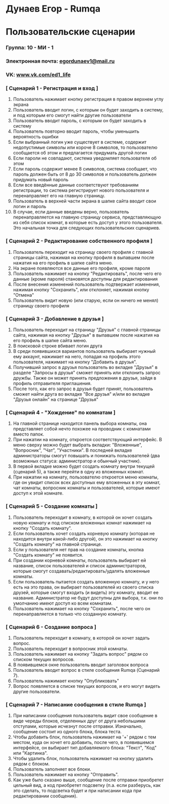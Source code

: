 # Дунаев Егор - Rumqa
# Пользовательские сценарии

### Группа: 10 - МИ - 1
### Электронная почта: egordunaev1@mail.ru
### VK: www.vk.com/ed1_life


### [ Сценарий 1 - Регистрация и вход ]

1. Пользователь нажимает кнопку регистрация в правом верхнем углу экрана
2. Пользователь вводит логин, с которым он будет заходить в систему, и под которым его смогут найти другие пользователи
3. Пользователь вводит пароль, с которым он будет заходить в систему
4. Пользователь повторно вводит пароль, чтобы уменьшить вероятность ошибки
6. Если выбранный логин уже существует в системе, содержит недопустимые символы или короче 8 символов, то пользователю сообщается об этом и предлагается придумать другой логин
7. Если пароли не совпадают, система уведомляет пользователя об этом
8. Если пароль содержит менее 8 символов, система сообщает, что пароль должен быть от 8 до 30 символов и пользователь должен придумать новый пароль
9. Если все введённые данные соответствуют требованиям регистрации, то система регистрирует нового пользователя и перенаправляет его на главную страницу. 
10. Пользователь в верхней части экрана в шапке сайта вводит свои логин и пароль
11. В случае, если данные введены верно, пользователь перенаправляется на главную страницу сервиса, представляющую из себя список комнат, в которые есть доступ у этого пользователя. Это начальная точка для следующих пользовательских сценариев.  

### [ Сценарий 2 - Редактирование собственного профиля ]

1. Пользователь переходит на страницу своего профиля с главной страницы сайта, нажимая на кнопку профиля в выпавшем после нажатия на его профиль в шапке сайта меню.
2. На экране появляются все данные его профиля, кроме пароля
3. Пользователь нажимает на кнопку "Редактировать", после чего его данные (кроме пароля) становятся доступны для редактирования
4. После внесения изменений пользователь подтвержает изменения, нажимая кнопку "Сохранить", или отклоняет, нажимая кнопку "Отмена"
5. Пользователь видит новую (или старую, если он ничего не менял) страницу своего профиля

### [ Сценарий 3 - Добавление в друзья ]

1. Пользователь переходит на страницу "Друзья" с главной страницы сайта, нажимая на кнопку "Друзья" в выпавшем после нажатия на его профиль в шапке сайта меню.
2. В поисковой строке вбивает логин друга
3. В среди появившихся вариантов пользователь выбирает нужный ему аккаунт, нажимает на него, попадая на профиль этого пользователя, нажимает на кнопку "Добавить в друзья".
4. Получивший запрос в друзья пользователь во вкладке "Друзья" в разделе "Запросы в друзья" сможет принять или отклонить запрос дружбы. Также он может принять предложения в друзья, зайдя в профиль отправителя приглашения.
5. После того, как его запрос в друзья будет принят, пользователь сможет найти друга во вкладке "Все друзья" и/или во вкладке "Друзья онлайн" на странице "Друзья"

### [ Сценарий 4 - "Хождение" по комнатам ]

1. На главной странице находится панель выбора комнаты, она представляет собой нечто похожее на проводник с комнатами вместо папок. 
2. При нажатии на комнату, откроется соответствующий интерфейс. В меню сверху можно будет выбрать вкладки: "Вложенные", "Вопросник", "Чат", "Участники". В последней вкладке администраторы смогут повышать и понижать пользователей (два возможных статуса: администратор и обынчый участник).
3. В первой вкладке можно будет создать комнату внутри текущей (сценарий 5), а также перейти в одну из вложенных комнат.
4. При нажатии на комнату, пользователю откроется меню комнаты, где он увидит список всех доступных ему вложенных в эту комнат, чат комнаты, вопросник комнаты и пользователей, которые имеют доступ к этой комнате.

### [ Сценарий 5 - Создание комнаты ]

1. Пользователь переходит в комнату, в которой он хочет создать новую комнату и под списком вложенных комнат нажимает на кнопку "Создать комнату".
2. Если пользователь хочет создать корневую комнату (которая не находится внутри какой-либо другой), он это нажимает на кнопку "Создать комнату" на главной странице.
3. Если у пользователя нет прав на создание комнаты, кнопка "Создать комнату" не появится.
4. При создании корневой комнаты, пользователь выбирает ей название, список пользователей и список администраторов, которые смогут создавать/редактировать/удалять вложенные комнаты. 
5. Если пользователь пытается создать вложенную комнату, и у него есть на это права, он выбирает пользователей из своего списка друзей, которые смогут входить (и видеть) эту комнату, вводит ее название. Администратор не будут доступны для выбора, т.к. они по умолчанию имеют доступ ко всем комнатам.
6. Пользователь нажимает на кнопку "Сохранить", после чего он перенаправляется в только что созданную комнату.

### [ Сценарий 6 - Создание вопроса ]

1. Пользователь переходит в комнату, в которой он хочет задать вопрос.
2. Пользователь переходит в вопросник этой комнаты.
3. Пользователь нажимает на кнопку "Задать вопрос" рядом со списком текущих вопросов.
4. В появившемся окне пользователь вводит заголовок вопроса
5. Пользователь вводит вопрос в стиле сообщения Rumqa (Сценарий 7).
6. Пользователь нажимает кнопку "Опубликовать"
7. Вопрос появляется в списке текущих вопросов, и его могут видеть другие пользователи.

### [ Сценарий 7 - Написание сообщения в стиле Rumqa ]

1. При написании сообщения пользователь видит свое сообщение в виде череды блоков, отделенных друг от друга небольшими отступами, которые исчезнут после отправки. Изначально, сообщение состоит из одного блока, блока теста. 
2. Чтобы добавить блок, пользователь нажимает на '+' рядом с тем местом, куда он хочет его добавить, после чего, в появившемся интерфейсе, он выбирает тип добавляемого блока: "Текст", "Код" или "Картинка".
3. Чтобы удалить блок, пользователь нажимает на кнопку удалить рядом с блоком.
4. Пользователь заполняет все блоки.
5. Пользователь нажимает на кнопку "Отправить".
6. Как уже было сказано выше, сообщение после отправки приобретет цельный вид, а код приобретет подсветку (п.а. если разберусь, как это сделать, то подсветка будет и при написании кода при редактировании сообщения).
